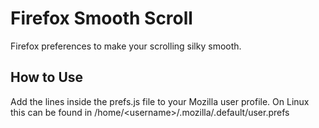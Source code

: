 # Firefox Smooth Scroll
Firefox preferences to make your scrolling silky smooth.

## How to Use
Add the lines inside the prefs.js file to your Mozilla user profile. On Linux this can be found in /home/\<username\>/.mozilla/<foo>.default/user.prefs
